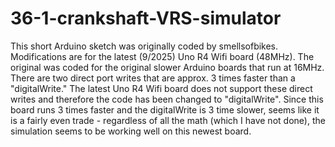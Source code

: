 # 36-1-crankshaft-VRS-simulator
This short Arduino sketch was originally coded by smellsofbikes.  Modifications are for the latest (9/2025) Uno R4 Wifi board (48MHz).
The original was coded for the original slower Arduino boards that run at 16MHz.  There are two direct port writes that are approx. 3 times faster than a "digitalWrite." The latest Uno R4 Wifi board does not support these direct writes and therefore the code has been changed to "digitalWrite".  Since this board runs 3 times faster and the digitalWrite is 3 time slower, seems like it is a fairly even trade - regardless of all the math (which I have not done), the simulation seems to be working well on this newest board.
